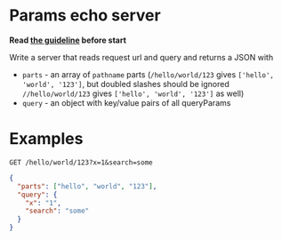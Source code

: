 # Params echo server

**Read [the guideline](https://github.com/mate-academy/js_task-guideline/blob/master/README.md) before start**

Write a server that reads request url and query and returns a JSON with
- `parts` - an array of `pathname` parts (`/hello/world/123` gives `['hello', 'world', '123']`, but doubled slashes should be ignored `//hello/world/123` gives `['hello', 'world', '123']` as well)
- `query` - an object with key/value pairs of all queryParams

# Examples
```
GET /hello/world/123?x=1&search=some
```
```json
{
  "parts": ["hello", "world", "123"],
  "query": {
    "x": "1",
    "search": "some"
  }
}
```
